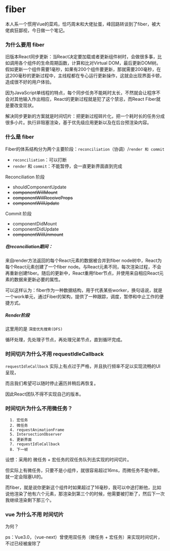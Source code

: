 # fiber

本人系一个惯用Vue的菜鸡，恰巧周末和大佬扯蛋，峰回路转谈到了fiber，被大佬疯狂鄙视，今日做一个笔记。

### 为什么要用 fiber

旧版本React同步更新：当React决定要加载或者更新组件树时，会做很多事，比如调用各个组件的生命周期函数，计算和比对Virtual DOM，最后更新DOM树。假如更新一个组件需要1毫秒，如果有200个组件要更新，那就需要200毫秒，在这200毫秒的更新过程中，主线程都在专心运行更新操作，这就会出现界面卡顿，造成很不好的用户体验。

因为JavaScript单线程的特点，每个同步任务不能耗时太长，不然就会让程序不会对其他输入作出相应，React的更新过程就是犯了这个禁忌，而React Fiber就是要改变现状。


解决同步更新的方案就是时间切片：把更新过程碎片化，把一个耗时长的任务分成很多小片。执行非阻塞渲染，基于优先级应用更新以及在后台预渲染内容。

### 什么是 fiber

Fiber的体系结构分为两个主要阶段：`reconciliation`（协调）/`render 和 commit`

* `reconciliation`：可以打断
* `render` 和 `commit`：不能暂停，会一直更新界面直到完成

Reconciliation 阶段

* shouldComponentUpdate
* ~~componentWillMount~~
* ~~componentWillReceiveProps~~
* ~~componentWillUpdate~~

Commit 阶段
* componentDidMount
* componentDidUpdate
* ~~componentWillUnmount~~

##### 在reconciliation期间：

来自render方法返回的每个React元素的数据被合并到fiber node树中，React为每个React元素创建了一个fiber node。与React元素不同，每次渲染过程，不会再重新创建fiber。随后的更新中，React重用fiber节点，并使用来自相应React元素的数据来更新必要的属性。

可以这样认为：fiber作为一种数据结构，用于代表某些worker，换句话说，就是一个work单元，通过Fiber的架构，提供了一种跟踪，调度，暂停和中止工作的便捷方式。

##### Render阶段

这里用的是 `深度优先搜索(DFS)`

循环处理，先处理子节点，再处理兄弟节点，直到循环完成。


### 时间切片为什么不用 requestIdleCallback

`requestIdleCallback` 实际上有点过于严格，并且执行频率不足以实现流畅的UI呈现，

而且我们希望可以随时停止遍历并稍后再恢复。

因此React团队不得不实现自己的版本。


### 时间切片为什么不用微任务？

```
  1. 宏任务
  2. 微任务
  4. requestAnimationFrame
  5. IntersectionObserver
  6. 更新界面
  7. requestIdleCallback
  8. 下一帧
```

设想：采用的 微任务 + 宏任务的双任务队列去实现的时间切片。

但实际上有微任务，只要不是小组件，就很容易超过16ms，而微任务不能中断，就一定会阻塞UI的。

而fiber，就是说你更新这个组件时如果超过了16毫秒，我可以中途打断他，比如说他渲染了他有六个元素，那渲染到第三个的时候，他需要被打断了，然后下一次我继续渲染剩下那三个。

### vue 为什么不用 时间切片

为何？

ps：Vue3.0，（vue-next）曾使用双任务（微任务 + 宏任务）来实现时间切片，不过已经被废除了

